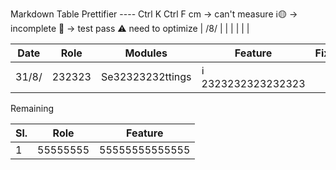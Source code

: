 Markdown Table Prettifier ---- Ctrl K Ctrl F
cm -> can't measure
ℹ️🟡 -> incomplete
🧪 -> test pass
⚠️ need to optimize
| /8/ |    |  |  |       |          |

| Date    | Role    | Modules              | Feature                     | Fix | Progress |
|---------|---------|----------------------|-----------------------------|-----|----------|
| 31/8/   | 232323   | Se32323232ttings             | ℹ️ 2323232323232323 |     |          |



Remaining

| Sl. | Role    | Feature              |
|-----|---------|----------------------|
| 1   | 55555555 | 55555555555555      |
